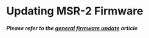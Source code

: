 # Updating MSR-2 Firmware

##### Please refer to the [general firmware update](https://wiki.apolloautomation.com/products/general/calibrating-and-updating/updating-firmware/ "Updating Firmware") article